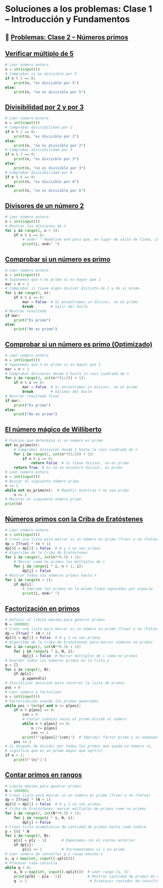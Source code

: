 # Soluciones a los problemas: Clase 1 – Introducción y Fundamentos

## 📝 [Problemas: Clase 2 – Números primos](https://www.hackerrank.com/clase-2-numeros-primos)

## [Verificar múltiplo de 5](https://www.hackerrank.com/contests/clase-2-numeros-primos/challenges/verificar-multiplo-de-5)

```python
# Leer número entero
n = int(input())
# Comprobar si es divisible por 5
if n % 5 == 0:
    print(n, "es divisible por 5")
else:
    print(n, "no es divisible por 5")
```

## [Divisibilidad por 2 y por 3](https://www.hackerrank.com/contests/clase-2-numeros-primos/challenges/divisibilidad-por-2-y-por-3)

```python
# Leer número entero
n = int(input())
# Comprobar divisibilidad por 2
if n % 2 == 0:
    print(n, "es divisible por 2")
else:
    print(n, "no es divisible por 2")
# Comprobar divisibilidad por 3
if n % 3 == 0:
    print(n, "es divisible por 3")
else:
    print(n, "no es divisible por 3")
# Comprobar divisibilidad por 6
if n % 6 == 0:
    print(n, "es divisible por 6")
else:
    print(n, "no es divisible por 6")
```

## [Divisores de un número 2](https://www.hackerrank.com/contests/clase-2-numeros-primos/challenges/divisores-de-un-numero-2)

```python
# Leer número entero
n = int(input())
# Mostrar los divisores de n
for i in range(1, n + 1):
    if n % i == 0:
        # end=" " Redefine end para que, en lugar de salto de línea, imprima un espacio
        print(i, end=" ")
```

## [Comprobar si un número es primo](https://www.hackerrank.com/contests/clase-2-numeros-primos/challenges/comprobar-si-un-numero-es-primo)

```python
# Leer número entero
n = int(input())
# Suponemos que n es primo si es mayor que 1
mar = n > 1
# Comprobar si tiene algún divisor distinto de 1 y de sí mismo
for i in range(2, n):
    if n % i == 0:
        mar = False  # Si encontramos un divisor, no es primo
        break        # Salir del bucle
# Mostrar resultado
if mar:
    print("Es primo")
else:
    print("No es primo")
```

## [Comprobar si un número es primo (Optimizado)](https://www.hackerrank.com/contests/clase-2-numeros-primos/challenges/comprobar-si-un-numero-es-primo-optimizado)

```python
# Leer número entero
n = int(input())
# Suponemos que n es primo si es mayor que 1
mar = n > 1
# Comprobar divisores desde 2 hasta la raíz cuadrada de n
for i in range(2, int(n**(1/2)) + 1):
    if n % i == 0:
        mar = False  # Si encontramos un divisor, no es primo
        break        # Salimos del bucle
# Mostrar resultado final
if mar:
    print("Es primo")
else:
    print("No es primo")
```

## [El número mágico de Williberto](https://www.hackerrank.com/contests/clase-2-numeros-primos/challenges/el-numero-magico-de-williberto)

```python
# Función que determina si un número es primo
def es_primo(n):
    # Comprobar divisores desde 2 hasta la raíz cuadrada de n
    for i in range(2, int(n**(1/2)) + 1):
        if n % i == 0:
            return False  # Si tiene divisor, no es primo
    return True  # Si no se encontró divisor, es primo
# Leer número entero
n = int(input())
# Buscar el siguiente número primo
n += 1
while not es_primo(n):  # Repetir mientras n no sea primo
    n += 1
# Mostrar el siguiente número primo
print(n)
```

## [Números primos con la Criba de Eratóstenes](https://www.hackerrank.com/contests/clase-2-numeros-primos/challenges/numeros-primos-con-la-criba-de-eratostenes)

```python
# Leer número entero
n = int(input())
# Crear una lista para marcar si un número es primo (True) o no (False)
dp = [True] * (n + 1)
dp[0] = dp[1] = False  # 0 y 1 no son primos
# Algoritmo de la Criba de Eratóstenes
for i in range(2, int(n**0.5) + 1):
    # Marcar como no primos los múltiplos de i
    for j in range(i * i, n + 1, i):
        dp[j] = False
# Mostrar todos los números primos hasta n
for i in range(n + 1):
    if dp[i]:
        # Imprime los primos en la misma línea separados por espacio
        print(i, end=" ")
```

## [Factorización en primos](https://www.hackerrank.com/contests/clase-2-numeros-primos/challenges/factorizacion-en-primos)

```python
# Definir el límite máximo para generar primos
N = 1000001
# Crear una lista para marcar si un número es primo (True) o no (False)
dp = [True] * (N + 1)
dp[0] = dp[1] = False  # 0 y 1 no son primos
# Algoritmo de la Criba de Eratóstenes para marcar números no primos
for i in range(2, int(N**0.5) + 1):
    for j in range(i * i, N, i):
        dp[j] = False  # Marcar múltiplos de i como no primos
# Guardar todos los números primos en la lista p
p = []
for i in range(2, N):
    if dp[i]:
        p.append(i)
# Inicializar posición para recorrer la lista de primos
pos = 0
# Leer número a factorizar
n = int(input())
# Factorización usando los primos generados
while pos < len(p) and n >= p[pos]:
    if n % p[pos] == 0:
        con = 0
        # Contar cuántas veces el primo divide al número
        while n % p[pos] == 0:
            n //= p[pos]
            con += 1
        print(f"{p[pos]}^{con}")  # Imprimir factor primo y su exponente
    pos += 1
# Si después de dividir por todos los primos aún queda un número >1,
# significa que es un primo mayor que sqrt(n)
if n > 1:
    print(f"{n}^1")
```

## [Contar primos en rangos](https://www.hackerrank.com/contests/clase-2-numeros-primos/challenges/contar-primos-en-rangos)

```python
# Límite máximo para generar primos
N = 1000001
# Crear lista para marcar si un número es primo (True) o no (False)
dp = [True] * (N + 1)
dp[0] = dp[1] = False  # 0 y 1 no son primos
# Criba de Eratóstenes: marcar múltiplos de primos como no primos
for i in range(2, int(N**0.5) + 1):
    for j in range(i * i, N, i):
        dp[j] = False
# Crear lista acumulativa de cantidad de primos hasta cada índice
p = [0] * N
for i in range(2, N):
    p[i] = p[i - 1]       # Empezamos con el conteo anterior
    if dp[i]:
        p[i] += 1         # Incrementamos si i es primo
# Leer número de consultas q y rango máximo n
n, q = map(int, input().split())
# Procesar cada consulta
while q > 0:
    a, b = map(int, input().split())  # Leer rango [a, b]
    print(p[b] - p[a - 1])            # Mostrar cantidad de primos en ese rango
    q -= 1                             # Disminuir contador de consultas
```
